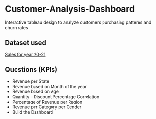 # Customer-Analysis-Dashboard
Interactive tableau design to analyze customers purchasing patterns and churn rates
## Dataset used
<a href="https://github.com/geniusdude1012/Customer-Analysis-Dashboard/blob/main/compressed_data.csv.gz">Sales for year 20-21</a>
## Questions (KPIs)
- Revenue per State
- Revenue based on Month of the year
- Revenue based on Age
- Quantity – Discount Percentage Correlation
- Percentage of Revenue per Region
- Revenue per Category per Gender
- Build the Dashboard
